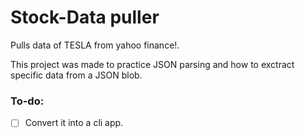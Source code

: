# Stock-Data puller

Pulls data of TESLA from yahoo finance!. 

This project was made to practice JSON parsing and how to exctract specific data from a JSON blob.

### To-do:
- [ ] Convert it into a cli app.
